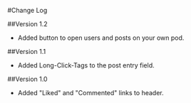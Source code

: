 #Change Log

##Version 1.2

- Added button to open users and posts on your own pod.

##Version 1.1

- Added Long-Click-Tags to the post entry field.

##Version 1.0

- Added "Liked" and "Commented" links to header.